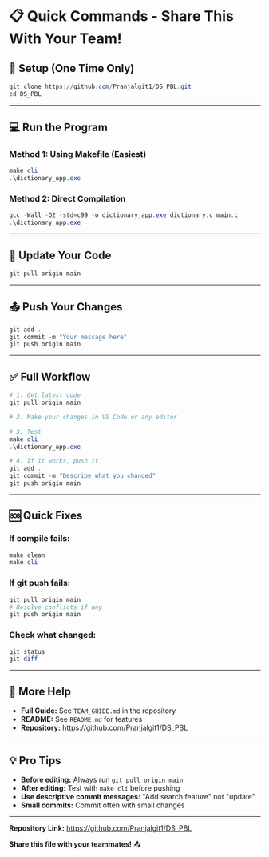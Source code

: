 # 📋 Quick Commands - Share This With Your Team!

## 🚀 Setup (One Time Only)

```powershell
git clone https://github.com/Pranjalgit1/DS_PBL.git
cd DS_PBL
```

---

## 💻 Run the Program

### **Method 1: Using Makefile (Easiest)**
```powershell
make cli
.\dictionary_app.exe
```

### **Method 2: Direct Compilation**
```powershell
gcc -Wall -O2 -std=c99 -o dictionary_app.exe dictionary.c main.c
.\dictionary_app.exe
```

---

## 🔄 Update Your Code

```powershell
git pull origin main
```

---

## 📤 Push Your Changes

```powershell
git add .
git commit -m "Your message here"
git push origin main
```

---

## ✅ Full Workflow

```powershell
# 1. Get latest code
git pull origin main

# 2. Make your changes in VS Code or any editor

# 3. Test
make cli
.\dictionary_app.exe

# 4. If it works, push it
git add .
git commit -m "Describe what you changed"
git push origin main
```

---

## 🆘 Quick Fixes

### If compile fails:
```powershell
make clean
make cli
```

### If git push fails:
```powershell
git pull origin main
# Resolve conflicts if any
git push origin main
```

### Check what changed:
```powershell
git status
git diff
```

---

## 📖 More Help

- **Full Guide:** See `TEAM_GUIDE.md` in the repository
- **README:** See `README.md` for features
- **Repository:** https://github.com/Pranjalgit1/DS_PBL

---

## 💡 Pro Tips

- **Before editing:** Always run `git pull origin main`
- **After editing:** Test with `make cli` before pushing
- **Use descriptive commit messages:** "Add search feature" not "update"
- **Small commits:** Commit often with small changes

---

**Repository Link:** https://github.com/Pranjalgit1/DS_PBL

**Share this file with your teammates!** 📤
